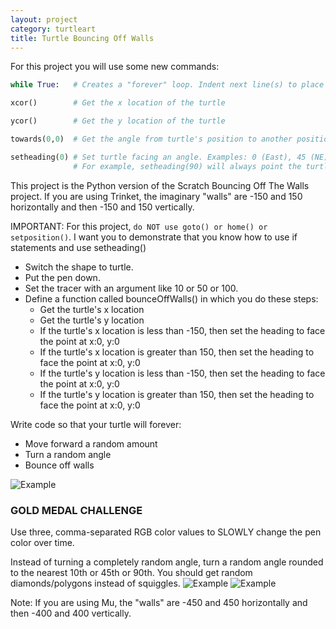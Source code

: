 ```yaml
---
layout: project
category: turtleart
title: Turtle Bouncing Off Walls
---
```


For this project you will use some new commands:
```python
while True:   # Creates a "forever" loop. Indent next line(s) to place them inside the loop

xcor()        # Get the x location of the turtle

ycor()        # Get the y location of the turtle

towards(0,0)  # Get the angle from turtle's position to another position (x,y) or another turtle

setheading(0) # Set turtle facing an angle. Examples: 0 (East), 45 (NE), 90 (N), 180 (W), 270 (S)
              # For example, setheading(90) will always point the turtle North.
```
This project is the Python version of the Scratch Bouncing Off The Walls project. If you are using Trinket, the imaginary "walls" are -150 and 150 horizontally and then -150 and 150 vertically.

IMPORTANT: For this project, ```do NOT use goto() or home() or setposition()```. I want you to demonstrate that you know how to use if statements and use setheading()

- Switch the shape to turtle.
- Put the pen down.
- Set the tracer with an argument like 10 or 50 or 100.
- Define a function called bounceOffWalls() in which you do these steps:
  - Get the turtle's x location
  - Get the turtle's y location
  - If the turtle's x location is less than -150, then set the heading to face the point at x:0, y:0
  - If the turtle's x location is greater than 150, then set the heading to face the point at x:0, y:0
  - If the turtle's y location is less than -150, then set the heading to face the point at x:0, y:0
  - If the turtle's y location is greater than 150, then set the heading to face the point at x:0, y:0

Write code so that your turtle will forever:
- Move forward a random amount
- Turn a random angle
- Bounce off walls

![Example](https://bradleycodeu.github.io/apcsp/turtleart/TurtleBounceOffWalls/randwalk11.jpg)

### GOLD MEDAL CHALLENGE

Use three, comma-separated RGB color values to SLOWLY change the pen color over time.

Instead of turning a completely random angle, turn a random angle rounded to the nearest 10th or 45th or 90th. You should get random diamonds/polygons instead of squiggles.
![Example](https://bradleycodeu.github.io/apcsp/turtleart/TurtleBounceOffWalls/bounceChallenge2.jpg)
![Example](https://bradleycodeu.github.io/apcsp/turtleart/TurtleBounceOffWalls/bounceChallenge.jpg)

Note: If you are using Mu, the "walls" are -450 and 450 horizontally and then -400 and 400 vertically.
